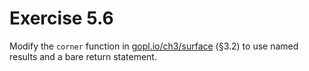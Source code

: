 # Exercise 5.6

Modify the `corner` function in [gopl.io/ch3/surface](gopl.io/ch3/surface) (§3.2) to use named results and a bare return statement.
